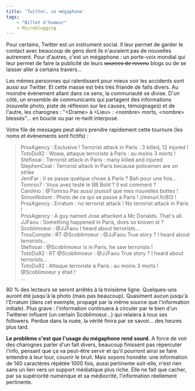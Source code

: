 ```yaml
---
title: 'Twitter, ce mégaphone'
tags:
    - "Billet d'humeur"
    - Microblogging
---
```


Pour certains, Twitter est un instrument social. Il leur permet de garder le
contact avec beaucoup de gens dont ils n'auraient pas de nouvelles autrement.
Pour d'autres, c'est un mégaphone : un porte-voix mondial qui leur permet de
faire la publicité de leurs <span style="text-decoration: line-through">sources
de revenu</span> blogs ou de se laisser aller à certains travers…

<!-- more -->

Les mêmes personnes qui ralentissent pour mieux voir les accidents sont aussi
sur Twitter. Et cette masse est très très friande de faits divers. Au moindre
évènement allant dans ce sens, la communauté se divise. D'un côté, un ensemble
de communicants qui partagent des informations (nouvelle photo, piste de
réflexion sur les causes, témoignages) et de l'autre, les charognes :
"&lt;Drame&gt; à &lt;Lieu&gt; : &lt;nombre&gt; morts, &lt;nombre&gt; blessés"…
en boucle ou par re-twitt interposé.

Votre file de messages peut alors prendre rapidement cette tournure (les noms et
évènements sont fictifs) :

> PrssAgency : Exclusive ! Terrorist attack in Paris : 3 killed, 12 injured !  
> TotoDu92 : Woaw, attaque terroriste à Paris : au moins 3 morts !  
> Stefixoai : Terrorist attack in Paris : many killed and injured  
> StephenCoal : Terrorist attack in Paris because policemen are on strike  
> JeniFar : Il se passe quelque chose à Paris ? Bah pour une fois…  
> Tomrso7 : Vous avez testé le BB Bold ? Il est comment ?  
> Carolino : @Tomrso Pas aussi jouissif que mes nouvelles bottes !  
> SimonNotom : Photo de ce qui se passe à Paris ! //minurl.fr/8l3 !  
> PrssAgency : Erratum : no terrorist attack ! No terrorist attack in Paris !  
> PrssAgency : A guy named Jose attacked a Mc Donalds. That's all.  
> JJFaou : Something happened in Paris, does so known st ?  
> Scoblimoeur : @JJFaou I heard about terrorists…  
> TrouCompte : RT @Scoblimoeur : @JJFaou True story ? I heard about
> terrorists…  
> Stefixoai : @Scoblimoeur is in Paris, he saw terrorists !  
> TotoDu92 : RT @Scoblimoeur : @JJFaou True story ? I heard about terrorists…  
> TotoDu92 : Attaque terroriste à Paris : au moins 3 morts ! @Scoblimoeur y
> était !  
> …

80 % des lecteurs se seront arrêtés à la troisième ligne. Quelques-uns auront
été jusqu'à la photo (mais pas beaucoup). Quasiment aucun jusqu'à l'Erratum
(dans cet exemple, propagé par la même source que l'information initiale). Plus
grave : l'information continuera à circuler par le bien d'un Twitterer influent
(un certain Scoblimoeur…) qui relaiera à tous ses followers. Perdue dans la
nuée, la vérité finira par se savoir… des heures plus tard.

**Le problème c'est que l'usage du mégaphone rend sourd.** A force de voir des
charognes parler d'un fait divers, beaucoup finissent pas répercuter l'info,
pensant que ça va peut-être servir et qu'il pourront ainsi se faire entendre à
leur tour, couvrir le bruit. Mais soyons honnête: une information de 140
caractères répétée 1000 fois, aussi pertinente soit-elle, n'est rien sans un
lien vers un support médiatique plus riche. Elle ne fait que cacher, par sa
supériorité numérique et sa médiocrité, l'information réellement pertinente.
